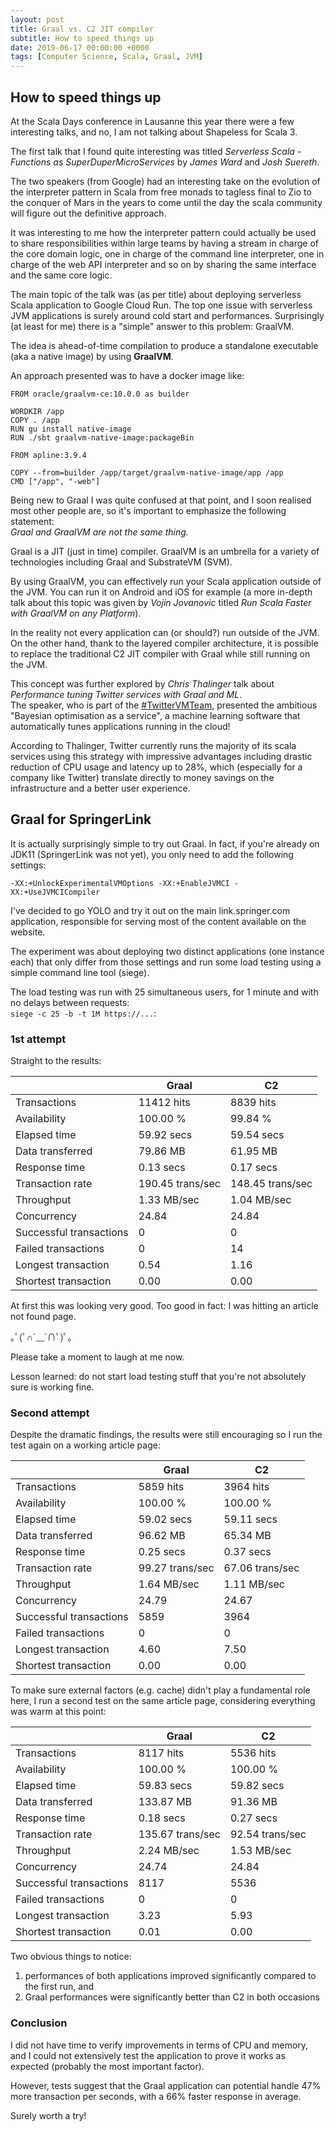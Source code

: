 ```yaml
---
layout: post
title: Graal vs. C2 JIT compiler
subtitle: How to speed things up
date: 2019-06-17 00:00:00 +0000
tags: [Computer Science, Scala, Graal, JVM]
---
```


## How to speed things up

At the Scala Days conference in Lausanne this year there were a few interesting talks,
and no, I am not talking about Shapeless for Scala 3.

The first talk that I found quite interesting was titled 
*Serverless Scala - Functions as SuperDuperMicroServices* 
by *James Ward* and *Josh Suereth*.

The two speakers (from Google) had an interesting take on the evolution
of the interpreter pattern in Scala 
from free monads to tagless final to Zio 
to the conquer of Mars in the years to come
until the day the scala community will figure out the definitive approach.

It was interesting to me how the interpreter pattern could actually be used to share 
responsibilities within large teams by having a stream in charge of
the core domain logic, one in charge of the command line interpreter,
one in charge of the web API interpreter and so on
by sharing the same interface and the same core logic.

The main topic of the talk was (as per title) about deploying serverless Scala application
to Google Cloud Run. 
The top one issue with serverless JVM applications is surely around cold start and performances.
Surprisingly (at least for me) there is a "simple" answer to this problem: GraalVM.

The idea is ahead-of-time compilation to produce a standalone executable
(aka a native image) by using **GraalVM**.

An approach presented was to have a docker image like:

```
FROM oracle/graalvm-ce:10.0.0 as builder

WORDKIR /app
COPY . /app
RUN gu install native-image
RUN ./sbt graalvm-native-image:packageBin

FROM apline:3.9.4

COPY --from=builder /app/target/graalvm-native-image/app /app
CMD ["/app", "-web"]
```

Being new to Graal I was quite confused at that point,
and I soon realised most other people are, so it's important to emphasize the following statement:  
*Graal and GraalVM are not the same thing.*

Graal is a JIT (just in time) compiler.
GraalVM is an umbrella for a variety of technologies including Graal and SubstrateVM (SVM).

By using GraalVM, you can effectively run your Scala application outside of the JVM.
You can run it on Android and iOS for example
(a more in-depth talk about this topic was given by *Vojin Jovanovic* titled *Run Scala Faster with GraalVM on any Platform*).

In the reality not every application can (or should?) run outside of the JVM.
On the other hand, thank to the layered compiler architecture,
it is possible to replace the traditional C2 JIT compiler with Graal while still running on the JVM.

This concept was further explored by *Chris Thalinger* talk about 
*Performance tuning Twitter services with Graal and ML*.  
The speaker, who is part of the [#TwitterVMTeam](https://twitter.com/hashtag/twittervmteam), 
presented the ambitious "Bayesian optimisation as a service", a machine learning software 
that automatically tunes applications running in the cloud!

According to Thalinger, Twitter currently runs the majority of its scala services using this strategy
with impressive advantages including drastic reduction of CPU usage and latency up to 28%,
which (especially for a company like Twitter) translate directly to money savings on the infrastructure
and a better user experience.


## Graal for SpringerLink

It is actually surprisingly simple to try out Graal.
In fact, if you're already on JDK11 (SpringerLink was not yet),
you only need to add the following settings:

`-XX:+UnlockExperimentalVMOptions -XX:+EnableJVMCI -XX:+UseJVMCICompiler`

I've decided to go YOLO and try it out on the main link.springer.com application,
responsible for serving most of the content available on the website.

The experiment was about deploying two distinct applications (one instance each)
that only differ from those settings and run some load testing 
using a simple command line tool (siege).

The load testing was run with 25 simultaneous users,
for 1 minute and with no delays between requests:  
`siege -c 25 -b -t 1M https://...`:


### 1st attempt

Straight to the results:

|                         | Graal            | C2               |
|-------------------------|------------------|------------------|
| Transactions            | 11412 hits       | 8839 hits        |  
| Availability            | 100.00 %         | 99.84 %          |
| Elapsed time            | 59.92 secs       | 59.54 secs       |   
| Data transferred        | 79.86 MB         | 61.95 MB         | 
| Response time           | 0.13 secs        | 0.17 secs        |  
| Transaction rate        | 190.45 trans/sec | 148.45 trans/sec |                 
| Throughput              | 1.33 MB/sec      | 1.04 MB/sec      |    
| Concurrency             | 24.84            | 24.84            |
| Successful transactions | 0                | 0                |
| Failed transactions     | 0                | 14               |
| Longest transaction     | 0.54             | 1.16             |
| Shortest transaction    | 0.00             | 0.00             |


At first this was looking very good.
Too good in fact: I was hitting an article not found page.

｡ﾟ(ﾟ∩´﹏`∩ﾟ)ﾟ｡

Please take a moment to laugh at me now.

Lesson learned: do not start load testing stuff that you're not absolutely sure is working fine.


### Second attempt

Despite the dramatic findings, the results were still encouraging
so I run the test again on a working article page:

|                         | Graal           | C2              |
|-------------------------|-----------------|-----------------|
| Transactions            | 5859 hits       | 3964 hits       |
| Availability            | 100.00 %        | 100.00 %        |
| Elapsed time            | 59.02 secs      | 59.11 secs      |
| Data transferred        | 96.62 MB        | 65.34 MB        |
| Response time           | 0.25 secs       | 0.37 secs       |
| Transaction rate        | 99.27 trans/sec | 67.06 trans/sec |
| Throughput              | 1.64 MB/sec     | 1.11 MB/sec     |
| Concurrency             | 24.79           | 24.67           |
| Successful transactions | 5859            | 3964            |
| Failed transactions     | 0               | 0               |
| Longest transaction     | 4.60            | 7.50            |
| Shortest transaction    | 0.00            | 0.00            |


To make sure external factors (e.g. cache) didn't play a fundamental role here, 
I run a second test on the same article page, considering everything was warm at this point:

|                         | Graal           | C2              |
|-------------------------|-----------------|-----------------|
| Transactions            | 8117 hits       | 5536 hits       |
| Availability            | 100.00 %        | 100.00 %        |
| Elapsed time            | 59.83 secs      | 59.82 secs      |
| Data transferred        | 133.87 MB       | 91.36 MB        |
| Response time           | 0.18 secs       | 0.27 secs       |
| Transaction rate        | 135.67 trans/sec| 92.54 trans/sec |
| Throughput              | 2.24 MB/sec     | 1.53 MB/sec     |
| Concurrency             | 24.74           | 24.84           |
| Successful transactions | 8117            | 5536            |
| Failed transactions     | 0               | 0               |
| Longest transaction     | 3.23            | 5.93            |
| Shortest transaction    | 0.01            | 0.00            |

Two obvious things to notice:
1. performances of both applications improved significantly compared to the first run, and 
2. Graal performances were significantly better than C2 in both occasions


### Conclusion

I did not have time to verify improvements in terms of CPU and memory,
and I could not extensively test the application to prove it works as expected
(probably the most important factor).

However, tests suggest that the Graal application can potential handle 
47% more transaction per seconds, with a 66% faster response in average.

Surely worth a try!
